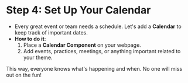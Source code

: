 # Step 4: Set Up Your Calendar

- Every great event or team needs a schedule. Let's add a **Calendar** to keep track of important dates.
- **How to do it**:
  1. Place a **Calendar Component** on your webpage.
  2. Add events, practices, meetings, or anything important related to your theme.

This way, everyone knows what's happening and when. No one will miss out on the fun!
